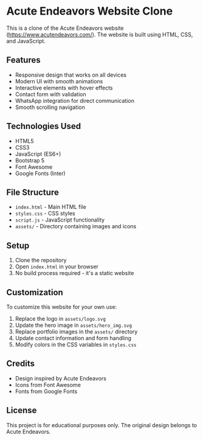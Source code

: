 # Acute Endeavors Website Clone

This is a clone of the Acute Endeavors website (https://www.acutendeavors.com/). The website is built using HTML, CSS, and JavaScript.

## Features

- Responsive design that works on all devices
- Modern UI with smooth animations
- Interactive elements with hover effects
- Contact form with validation
- WhatsApp integration for direct communication
- Smooth scrolling navigation

## Technologies Used

- HTML5
- CSS3
- JavaScript (ES6+)
- Bootstrap 5
- Font Awesome
- Google Fonts (Inter)

## File Structure

- `index.html` - Main HTML file
- `styles.css` - CSS styles
- `script.js` - JavaScript functionality
- `assets/` - Directory containing images and icons

## Setup

1. Clone the repository
2. Open `index.html` in your browser
3. No build process required - it's a static website

## Customization

To customize this website for your own use:

1. Replace the logo in `assets/logo.svg`
2. Update the hero image in `assets/hero_img.svg`
3. Replace portfolio images in the `assets/` directory
4. Update contact information and form handling
5. Modify colors in the CSS variables in `styles.css`

## Credits

- Design inspired by Acute Endeavors
- Icons from Font Awesome
- Fonts from Google Fonts

## License

This project is for educational purposes only. The original design belongs to Acute Endeavors. 